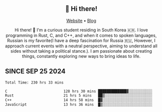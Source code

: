 <h2 align="center">👋 Hi there!</h2>
<p align="center">
  <a href="https://urdekcah.ru">Website</a> •
  <a href="https://urdekcah.blog">Blog</a>
</p>

<p align="center">
  Hi there! 👋 I'm a curious student residing in South Korea 🇰🇷. I love programming in Rust, C, and C++, and when it comes to spoken languages, Russian is my favorite(I have a deep fascination for Russia 🇷🇺, However, I approach current events with a neutral perspective, aiming to understand all sides without taking a political stance.). I am passionate about creating things, constantly exploring new ways to bring ideas to life.
</p>

## SINCE SEP 25 2024
<!--START_SECTION:waka-->

```txt
Total Time: 230 hrs 33 mins

C                          128 hrs 30 mins █████████████▓░░░░░░░░░░░   54.25 %
Rust                       21 hrs 5 mins   ██▒░░░░░░░░░░░░░░░░░░░░░░   08.90 %
C++                        14 hrs 58 mins  █▓░░░░░░░░░░░░░░░░░░░░░░░   06.32 %
JavaScript                 13 hrs 36 mins  █▒░░░░░░░░░░░░░░░░░░░░░░░   05.75 %
```

<!--END_SECTION:waka-->

<!--
**urdekcah/urdekcah** is a ✨ _special_ ✨ repository because its `README.md` (this file) appears on your GitHub profile.

Here are some ideas to get you started:

- 🔭 I’m currently working on ...
- 🌱 I’m currently learning ...
- 👯 I’m looking to collaborate on ...
- 🤔 I’m looking for help with ...
- 💬 Ask me about ...
- 📫 How to reach me: ...
- 😄 Pronouns: ...
- ⚡ Fun fact: ...
-->
